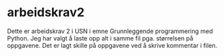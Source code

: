 # arbeidskrav2
Dette er arbeidskrav 2 i USN i emne Grunnleggende programmering med Python. 
Jeg har valgt å laste opp alt i samme fil pga. størrelsen på oppgavene. Det er lagt skille på oppgavene ved å skrive kommentar i filen. 


